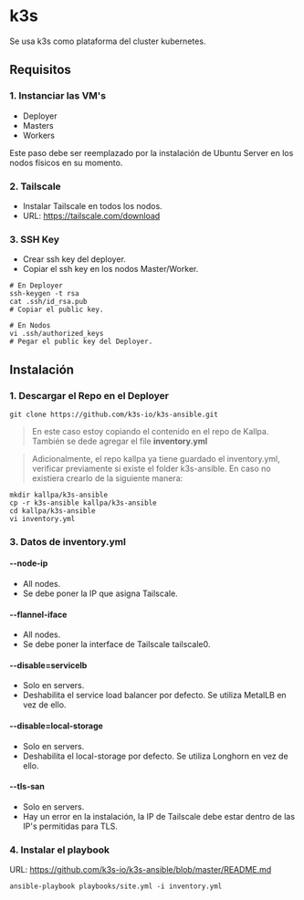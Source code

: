 # k3s

Se usa k3s como plataforma del cluster kubernetes.

## Requisitos

### 1. Instanciar las VM's 

- Deployer
- Masters
- Workers

Este paso debe ser reemplazado por la instalación de Ubuntu Server en los nodos físicos en su momento.

### 2. Tailscale

- Instalar Tailscale en todos los nodos.
- URL: https://tailscale.com/download

### 3. SSH Key

- Crear ssh key del deployer.
- Copiar el ssh key en los nodos Master/Worker.

```
# En Deployer
ssh-keygen -t rsa
cat .ssh/id_rsa.pub
# Copiar el public key.

# En Nodos
vi .ssh/authorized_keys
# Pegar el public key del Deployer.
```

## Instalación

### 1. Descargar el Repo en el Deployer

```
git clone https://github.com/k3s-io/k3s-ansible.git
```

> En este caso estoy copiando el contenido en el repo de Kallpa. También se dede agregar el file **inventory.yml**

> Adicionalmente, el repo kallpa ya tiene guardado el inventory.yml, verificar previamente si existe el folder k3s-ansible. En caso no existiera crearlo de la siguiente manera: 

```
mkdir kallpa/k3s-ansible
cp -r k3s-ansible kallpa/k3s-ansible
cd kallpa/k3s-ansible
vi inventory.yml
```

### 3. Datos de inventory.yml

#### --node-ip
- All nodes.
- Se debe poner la IP que asigna Tailscale.

#### --flannel-iface
- All nodes.
- Se debe poner la interface de Tailscale tailscale0.

#### --disable=servicelb
- Solo en servers.
- Deshabilita el service load balancer por defecto. Se utiliza MetalLB en vez de ello.

#### --disable=local-storage
- Solo en servers.
- Deshabilita el local-storage por defecto. Se utiliza Longhorn en vez de ello.

#### --tls-san
- Solo en servers.
- Hay un error en la instalación, la IP de Tailscale debe estar dentro de las IP's permitidas para TLS.

### 4. Instalar el playbook

URL: https://github.com/k3s-io/k3s-ansible/blob/master/README.md

```
ansible-playbook playbooks/site.yml -i inventory.yml
```
